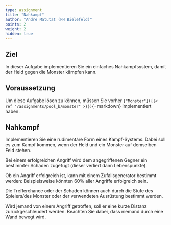 ```yaml
---
type: assignment
title: "Nahkampf"
author: "Andre Matutat (FH Bielefeld)"
points: 2
weight: 2
hidden: true
---
```


## Ziel

In dieser Aufgabe implementieren Sie ein einfaches Nahkampfsystem, damit der Held gegen die Monster kämpfen kann.

## Voraussetzung

Um diese Aufgabe lösen zu können, müssen Sie vorher `["Monster"]({{< ref "/assignments/pool_b/monster" >}})`{=markdown} implementiert haben.

## Nahkampf

Implementieren Sie eine rudimentäre Form eines Kampf-Systems. Dabei soll es zum Kampf kommen, wenn der Held und ein Monster auf demselben Feld stehen.

Bei einem erfolgreichen Angriff wird dem angegriffenen Gegner ein bestimmter Schaden zugefügt (dieser verliert dann Lebenspunkte).

Ob ein Angriff erfolgreich ist, kann mit einem Zufallsgenerator bestimmt werden: Beispielsweise könnten 60% aller Angriffe erfolgreich sein.

Die Trefferchance oder der Schaden können auch durch die Stufe des Spielers/des Monster oder der verwendeten Ausrüstung bestimmt werden.

Wird jemand von einem Angriff getroffen, soll er eine kurze Distanz zurückgeschleudert werden. Beachten Sie dabei, dass niemand durch eine Wand bewegt wird.

